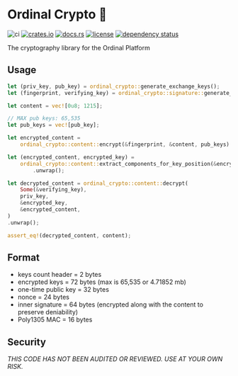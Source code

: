 # Ordinal Crypto 🔐

![ci](https://github.com//ordinarylabs/ordinal-crypto/actions/workflows/rust.yml/badge.svg)
[![crates.io](https://img.shields.io/crates/v/ordinal_crypto.svg)](https://crates.io/crates/ordinal_crypto)
[![docs.rs](https://docs.rs/ordinal_crypto/badge.svg)](https://docs.rs/ordinal_crypto/)
[![license](https://img.shields.io/github/license/ordinarylabs/ordinal-crypto.svg)](https://github.com/ordinarylabs/ordinal-crypto/blob/main/LICENSE)
[![dependency status](https://deps.rs/repo/github/ordinarylabs/ordinal-crypto/status.svg)](https://deps.rs/repo/github/ordinarylabs/ordinal-crypto)

The cryptography library for the Ordinal Platform

## Usage

```rust
let (priv_key, pub_key) = ordinal_crypto::generate_exchange_keys();
let (fingerprint, verifying_key) = ordinal_crypto::signature::generate_fingerprint();

let content = vec![0u8; 1215];

// MAX pub keys: 65,535
let pub_keys = vec![pub_key];

let encrypted_content =
    ordinal_crypto::content::encrypt(&fingerprint, &content, pub_keys).unwrap();

let (encrypted_content, encrypted_key) =
    ordinal_crypto::content::extract_components_for_key_position(&encrypted_content, 0)
        .unwrap();

let decrypted_content = ordinal_crypto::content::decrypt(
    Some(&verifying_key),
    priv_key,
    &encrypted_key,
    &encrypted_content,
)
.unwrap();

assert_eq!(decrypted_content, content);
```

## Format

- keys count header = 2 bytes
- encrypted keys = 72 bytes (max is 65,535 or 4.71852 mb)
- one-time public key = 32 bytes
- nonce = 24 bytes
- inner signature = 64 bytes (encrypted along with the content to preserve deniability)
- Poly1305 MAC = 16 bytes

## Security

*THIS CODE HAS NOT BEEN AUDITED OR REVIEWED. USE AT YOUR OWN RISK.*
